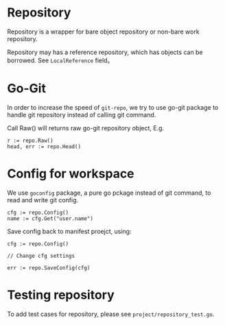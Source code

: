 # Repository

Repository is a wrapper for bare object repository or non-bare work repository.

Repository may has a reference repository, which has objects can be borrowed.
See `LocalReference` field。


# Go-Git

In order to increase the speed of `git-repo`, we try to use go-git package to
handle git repository instead of calling git command.

Call Raw() will returns raw go-git repository object, E.g.

    r := repo.Raw()
    head, err := repo.Head()


# Config for workspace

We use `goconfig` package, a pure go pckage instead of git command, to read
and write git config.

    cfg := repo.Config()
    name := cfg.Get("user.name")

Save config back to manifest proejct, using:

    cfg := repo.Config()

    // Change cfg settings

    err := repo.SaveConfig(cfg)


# Testing repository

To add test cases for repository, please see `project/repository_test.go`.
